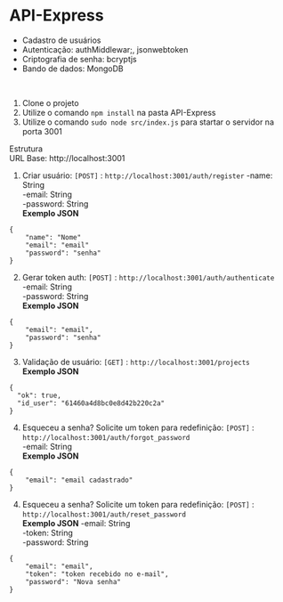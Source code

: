 # API-Express

- Cadastro de usuários <br /> 
- Autenticação: authMiddlewar;, jsonwebtoken <br />
- Criptografia de senha: bcryptjs <br />
- Bando de dados: MongoDB <br />

<br />

1. Clone o projeto
2. Utilize o comando `npm install` na pasta API-Express
3. Utilize o comando `sudo node src/index.js` para startar o servidor na porta 3001

Estrutura<br />
URL Base: http://localhost:3001

1. Criar usuário: `[POST]` : `http://localhost:3001/auth/register`
-name: String <br />
-email: String <br />
-password: String <br />
**Exemplo JSON**
```
{
	"name": "Nome"
	"email": "email"
	"password": "senha"
}

```

2. Gerar token auth: `[POST]` : `http://localhost:3001/auth/authenticate` <br />
-email: String <br />
-password: String <br />
**Exemplo JSON**
```
{
	"email": "email",
	"password": "senha"
}
```

3. Validação de usuário: `[GET]` : `http://localhost:3001/projects` <br />
**Exemplo JSON**
```
{
  "ok": true,
  "id_user": "61460a4d8bc0e8d42b220c2a"
}	
```

4. Esqueceu a senha? Solicite um token para redefinição: `[POST]` : `http://localhost:3001/auth/forgot_password` <br />
-email: String <br />
**Exemplo JSON**
```
{
	"email": "email cadastrado"
}
```

4. Esqueceu a senha? Solicite um token para redefinição: `[POST]` : `http://localhost:3001/auth/reset_password` <br />
**Exemplo JSON**
-email: String <br />
-token: String <br />
-password: String <br />
```
{
	"email": "email",
	"token": "token recebido no e-mail",
	"password": "Nova senha"
}	
```
